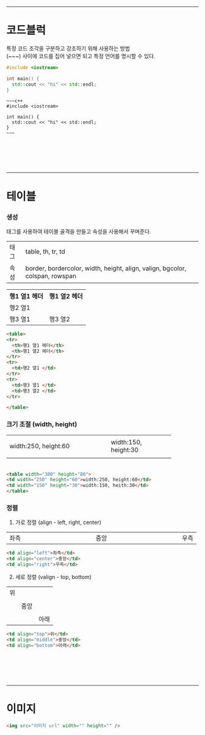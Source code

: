 <br/>
<hr/>

# 코드블럭
특정 코드 조각을 구분하고 강조하기 위해 사용하는 방법 <br/>
(~~~) 사이에 코드를 집어 넣으면 되고 특정 언어를 명시할 수 있다. <br/>

```c++
#include <iostream>

int main() {
  std::cout << "hi" << std::endl;
}
```

```
~~~c++
#include <iostream>

int main() {
  std::cout << "hi" << std::endl;
}
~~~
```

<br/><br/><br/><br/>
<hr/>

# 테이블

### 생성
태그를 사용하여 테이블 골격을 만들고 속성을 사용해서 꾸며준다. <br/>

<table>
<td>태그</td>
<td>table, th, tr, td</td>
<tr>
<td>속성</td>
<td>border, bordercolor, width, height, align, valign, bgcolor, colspan, rowspan</td>
</tr>
</table>


<table>
  <tr>
    <th>행1 열1 헤더</th>
    <th>행1 열2 헤더</th>
  </tr>
  <tr>
    <td>행2 열1 </td>
  </tr>
  <tr>
    <td>행3 열1 </td>
    <td>행3 열2 </td>
  </tr>
</table>

```html
<table>
<tr>
  <th>행1 열1 헤더</th>
  <th>행1 열2 헤더</th>
</tr>
<tr>
  <td>행2 열1 </td>
</tr>
<tr>
  <td>행3 열1 </td>
  <td>행3 열2 </td>
</tr>

</table>
```

### 크기 조절 (width, height)
<table width="300" height="80">
<td width="250" height="60">width:250, height:60</td>
<td width="150" height="30">width:150, height:30</td>
</table>

```html
<table width="300" height="80">
<td width="250" height="60">width:250, height:60</td>
<td width="150" height="30">width:150, heith:30</td>
</table>
```

### 정렬
1) 가로 정렬 (align - left, right, center)
<table>
<td width="150" align="left">좌측</td>
<td width="150" align="center">중앙</td>
<td width="150" align="right">우측</td>
</table>

~~~html
<td align="left">좌측</td>
<td align="center">중앙</td>
<td align="right">우측</td>
~~~

2) 세로 정렬 (valign - top, bottom)
<table>
<td height="100" valign="top">위</td>
<td valign="middle">중앙</td>
<td valign="bottom">아래</td>
</table>

```html
<td align="top">위</td>
<td align="middle">중앙</td>
<td align="bottom">아래</td>
```

<br/><br/><br/><br/>
<hr/>

# 이미지

```html
<img src="이미지 url" width="" height="" />
```
